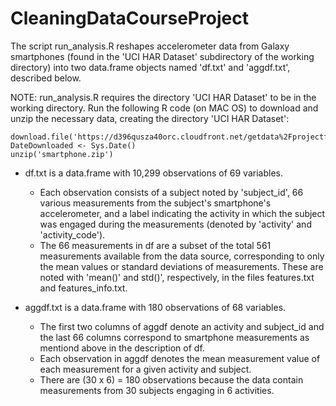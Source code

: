 # CleaningDataCourseProject

The script run_analysis.R reshapes accelerometer data from Galaxy smartphones (found in the 'UCI HAR Dataset' subdirectory of the working directory) into two data.frame objects named 'df.txt' and 'aggdf.txt', described below. 

NOTE: run_analysis.R requires the directory 'UCI HAR Dataset' to be in the working directory.
  Run the following R code (on MAC OS) to download and unzip the necessary data, creating the directory 'UCI HAR Dataset':
  ```
  download.file('https://d396qusza40orc.cloudfront.net/getdata%2Fprojectfiles%2FUCI%20HAR%20Dataset.zip','smartphone.zip','curl')
  DateDownloaded <- Sys.Date()
  unzip('smartphone.zip')
  ```
* df.txt is a data.frame with 10,299 observations of 69 variables.
    * Each observation consists of a subject noted by 'subject_id', 66 various measurements from the subject's smartphone's accelerometer, and a label indicating the activity in which the subject was engaged during the measurements (denoted by 'activity' and 'activity_code'). 
    * The 66 measurements in df are a subset of the total 561 measurements available from the data source, corresponding to only the mean values or standard deviations of measurements. These are noted with 'mean()' and std()', respectively, in the files features.txt and features_info.txt.
  
* aggdf.txt is a data.frame with 180 observations of 68 variables.
    * The first two columns of aggdf denote an activity and subject_id and the last 66 columns correspond to smartphone measurements as mentiond above in the description of df.
    * Each observation in aggdf denotes the mean measurement value of each measurement for a given activity and subject.
    * There are (30 x 6) = 180 observations because the data contain measurements from 30 subjects engaging in 6 activities.
